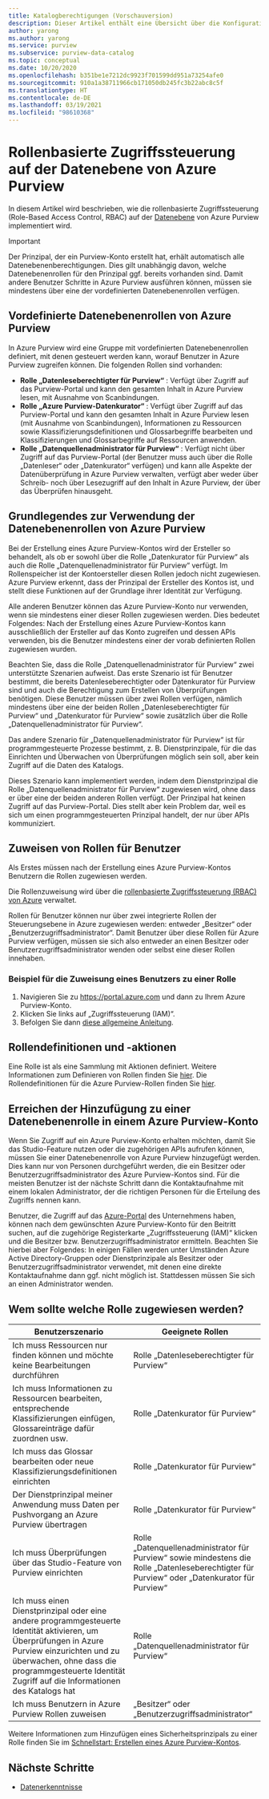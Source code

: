```yaml
---
title: Katalogberechtigungen (Vorschauversion)
description: Dieser Artikel enthält eine Übersicht über die Konfiguration der rollenbasierten Zugriffssteuerung (Role-Based Access Control, RBAC) in Azure Purview.
author: yarong
ms.author: yarong
ms.service: purview
ms.subservice: purview-data-catalog
ms.topic: conceptual
ms.date: 10/20/2020
ms.openlocfilehash: b351be1e7212dc9923f701599dd951a73254afe0
ms.sourcegitcommit: 910a1a38711966cb171050db245fc3b22abc8c5f
ms.translationtype: HT
ms.contentlocale: de-DE
ms.lasthandoff: 03/19/2021
ms.locfileid: "98610368"
---
```

# <a name="role-based-access-control-in-azure-purviews-data-plane"></a>Rollenbasierte Zugriffssteuerung auf der Datenebene von Azure Purview

In diesem Artikel wird beschrieben, wie die rollenbasierte Zugriffssteuerung (Role-Based Access Control, RBAC) auf der [Datenebene](../azure-resource-manager/management/control-plane-and-data-plane.md#data-plane) von Azure Purview implementiert wird.

> [!IMPORTANT]
> Der Prinzipal, der ein Purview-Konto erstellt hat, erhält automatisch alle Datenebenenberechtigungen. Dies gilt unabhängig davon, welche Datenebenenrollen für den Prinzipal ggf. bereits vorhanden sind. Damit andere Benutzer Schritte in Azure Purview ausführen können, müssen sie mindestens über eine der vordefinierten Datenebenenrollen verfügen.

## <a name="azure-purviews-pre-defined-data-plane-roles"></a>Vordefinierte Datenebenenrollen von Azure Purview

In Azure Purview wird eine Gruppe mit vordefinierten Datenebenenrollen definiert, mit denen gesteuert werden kann, worauf Benutzer in Azure Purview zugreifen können. Die folgenden Rollen sind vorhanden:

* **Rolle „Datenleseberechtigter für Purview“** : Verfügt über Zugriff auf das Purview-Portal und kann den gesamten Inhalt in Azure Purview lesen, mit Ausnahme von Scanbindungen.
* **Rolle „Azure Purview-Datenkurator“** : Verfügt über Zugriff auf das Purview-Portal und kann den gesamten Inhalt in Azure Purview lesen (mit Ausnahme von Scanbindungen), Informationen zu Ressourcen sowie Klassifizierungsdefinitionen und Glossarbegriffe bearbeiten und Klassifizierungen und Glossarbegriffe auf Ressourcen anwenden.
* **Rolle „Datenquellenadministrator für Purview“** : Verfügt nicht über Zugriff auf das Purview-Portal (der Benutzer muss auch über die Rolle „Datenleser“ oder „Datenkurator“ verfügen) und kann alle Aspekte der Datenüberprüfung in Azure Purview verwalten, verfügt aber weder über Schreib- noch über Lesezugriff auf den Inhalt in Azure Purview, der über das Überprüfen hinausgeht.

## <a name="understanding-how-to-use-azure-purviews-data-plane-roles"></a>Grundlegendes zur Verwendung der Datenebenenrollen von Azure Purview

Bei der Erstellung eines Azure Purview-Kontos wird der Ersteller so behandelt, als ob er sowohl über die Rolle „Datenkurator für Purview“ als auch die Rolle „Datenquellenadministrator für Purview“ verfügt. Im Rollenspeicher ist der Kontoersteller diesen Rollen jedoch nicht zugewiesen. Azure Purview erkennt, dass der Prinzipal der Ersteller des Kontos ist, und stellt diese Funktionen auf der Grundlage ihrer Identität zur Verfügung.

Alle anderen Benutzer können das Azure Purview-Konto nur verwenden, wenn sie mindestens einer dieser Rollen zugewiesen werden. Dies bedeutet Folgendes: Nach der Erstellung eines Azure Purview-Kontos kann ausschließlich der Ersteller auf das Konto zugreifen und dessen APIs verwenden, bis die Benutzer mindestens einer der vorab definierten Rollen zugewiesen wurden.

Beachten Sie, dass die Rolle „Datenquellenadministrator für Purview“ zwei unterstützte Szenarien aufweist. Das erste Szenario ist für Benutzer bestimmt, die bereits Datenleseberechtigter oder Datenkurator für Purview sind und auch die Berechtigung zum Erstellen von Überprüfungen benötigen. Diese Benutzer müssen über zwei Rollen verfügen, nämlich mindestens über eine der beiden Rollen „Datenleseberechtigter für Purview“ und „Datenkurator für Purview“ sowie zusätzlich über die Rolle „Datenquellenadministrator für Purview“.

Das andere Szenario für „Datenquellenadministrator für Purview“ ist für programmgesteuerte Prozesse bestimmt, z. B. Dienstprinzipale, für die das Einrichten und Überwachen von Überprüfungen möglich sein soll, aber kein Zugriff auf die Daten des Katalogs.

Dieses Szenario kann implementiert werden, indem dem Dienstprinzipal die Rolle „Datenquellenadministrator für Purview“ zugewiesen wird, ohne dass er über eine der beiden anderen Rollen verfügt. Der Prinzipal hat keinen Zugriff auf das Purview-Portal. Dies stellt aber kein Problem dar, weil es sich um einen programmgesteuerten Prinzipal handelt, der nur über APIs kommuniziert.

## <a name="putting-users-into-roles"></a>Zuweisen von Rollen für Benutzer

Als Erstes müssen nach der Erstellung eines Azure Purview-Kontos Benutzern die Rollen zugewiesen werden.

Die Rollenzuweisung wird über die [rollenbasierte Zugriffssteuerung (RBAC) von Azure](../role-based-access-control/overview.md) verwaltet.

Rollen für Benutzer können nur über zwei integrierte Rollen der Steuerungsebene in Azure zugewiesen werden: entweder „Besitzer“ oder „Benutzerzugriffsadministrator“. Damit Benutzer über diese Rollen für Azure Purview verfügen, müssen sie sich also entweder an einen Besitzer oder Benutzerzugriffsadministrator wenden oder selbst eine dieser Rollen innehaben.

### <a name="an-example-of-assigning-someone-to-a-role"></a>Beispiel für die Zuweisung eines Benutzers zu einer Rolle

1. Navigieren Sie zu https://portal.azure.com und dann zu Ihrem Azure Purview-Konto.
1. Klicken Sie links auf „Zugriffssteuerung (IAM)“.
1. Befolgen Sie dann [diese allgemeine Anleitung](../role-based-access-control/quickstart-assign-role-user-portal.md#create-a-resource-group).

## <a name="role-definitions-and-actions"></a>Rollendefinitionen und -aktionen

Eine Rolle ist als eine Sammlung mit Aktionen definiert. Weitere Informationen zum Definieren von Rollen finden Sie [hier](../role-based-access-control/role-definitions.md). Die Rollendefinitionen für die Azure Purview-Rollen finden Sie [hier](../role-based-access-control/built-in-roles.md).

## <a name="getting-added-to-a-data-plane-role-in-an-azure-purview-account"></a>Erreichen der Hinzufügung zu einer Datenebenenrolle in einem Azure Purview-Konto

Wenn Sie Zugriff auf ein Azure Purview-Konto erhalten möchten, damit Sie das Studio-Feature nutzen oder die zugehörigen APIs aufrufen können, müssen Sie einer Datenebenenrolle von Azure Purview hinzugefügt werden. Dies kann nur von Personen durchgeführt werden, die ein Besitzer oder Benutzerzugriffsadministrator des Azure Purview-Kontos sind. Für die meisten Benutzer ist der nächste Schritt dann die Kontaktaufnahme mit einem lokalen Administrator, der die richtigen Personen für die Erteilung des Zugriffs nennen kann.

Benutzer, die Zugriff auf das [Azure-Portal](https://portal.azure.com) des Unternehmens haben, können nach dem gewünschten Azure Purview-Konto für den Beitritt suchen, auf die zugehörige Registerkarte „Zugriffssteuerung (IAM)“ klicken und die Besitzer bzw. Benutzerzugriffsadministrator ermitteln. Beachten Sie hierbei aber Folgendes: In einigen Fällen werden unter Umständen Azure Active Directory-Gruppen oder Dienstprinzipale als Besitzer oder Benutzerzugriffsadministrator verwendet, mit denen eine direkte Kontaktaufnahme dann ggf. nicht möglich ist. Stattdessen müssen Sie sich an einen Administrator wenden.

## <a name="who-should-be-assigned-to-what-role"></a>Wem sollte welche Rolle zugewiesen werden?

|Benutzerszenario|Geeignete Rollen|
|-------------|-----------------|
|Ich muss Ressourcen nur finden können und möchte keine Bearbeitungen durchführen|Rolle „Datenleseberechtigter für Purview“|
|Ich muss Informationen zu Ressourcen bearbeiten, entsprechende Klassifizierungen einfügen, Glossareinträge dafür zuordnen usw.|Rolle „Datenkurator für Purview“|
|Ich muss das Glossar bearbeiten oder neue Klassifizierungsdefinitionen einrichten|Rolle „Datenkurator für Purview“|
|Der Dienstprinzipal meiner Anwendung muss Daten per Pushvorgang an Azure Purview übertragen|Rolle „Datenkurator für Purview“|
|Ich muss Überprüfungen über das Studio-Feature von Purview einrichten|Rolle „Datenquellenadministrator für Purview“ sowie mindestens die Rolle „Datenleseberechtigter für Purview“ oder „Datenkurator für Purview“|
|Ich muss einen Dienstprinzipal oder eine andere programmgesteuerte Identität aktivieren, um Überprüfungen in Azure Purview einzurichten und zu überwachen, ohne dass die programmgesteuerte Identität Zugriff auf die Informationen des Katalogs hat |Rolle „Datenquellenadministrator für Purview“|
|Ich muss Benutzern in Azure Purview Rollen zuweisen | „Besitzer“ oder „Benutzerzugriffsadministrator“ |

Weitere Informationen zum Hinzufügen eines Sicherheitsprinzipals zu einer Rolle finden Sie im [Schnellstart: Erstellen eines Azure Purview-Kontos](create-catalog-portal.md).

## <a name="next-steps"></a>Nächste Schritte

* [Datenerkenntnisse](concept-insights.md)
